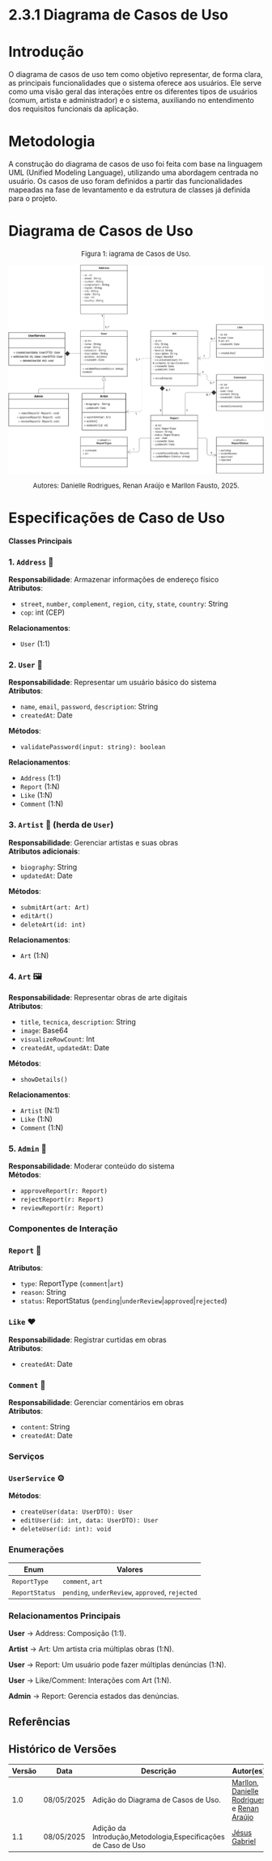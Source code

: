 # 2.3.1 Diagrama de Casos de Uso

# Introdução
O diagrama de casos de uso tem como objetivo representar, de forma clara, as principais funcionalidades que o sistema oferece aos usuários. Ele serve como uma visão geral das interações entre os diferentes tipos de usuários (comum, artista e administrador) e o sistema, auxiliando no entendimento dos requisitos funcionais da aplicação.
# Metodologia
A construção do diagrama de casos de uso foi feita com base na linguagem UML (Unified Modeling Language), utilizando uma abordagem centrada no usuário. Os casos de uso foram definidos a partir das funcionalidades mapeadas na fase de levantamento e da estrutura de classes já definida para o projeto.
# Diagrama de Casos de Uso

<font size="2"><p style="text-align: center">Figura 1: iagrama de Casos de Uso.</p></font>
![DiagramaV1](assets/diagrams/Classe%20UML.png)
<font size="2"><p style="text-align: center">Autores: Danielle Rodrigues, Renan Araújo e Marllon Fausto, 2025.</p></font>

# Especificações de Caso de Uso


#### Classes Principais

### 1. `Address` 📍
**Responsabilidade**: Armazenar informações de endereço físico  
**Atributos**:
- `street`, `number`, `complement`, `region`, `city`, `state`, `country`: String
- `cop`: int (CEP)

**Relacionamentos**:
- `User` (1:1)



### 2. `User` 👤
**Responsabilidade**: Representar um usuário básico do sistema  
**Atributos**:
- `name`, `email`, `password`, `description`: String
- `createdAt`: Date

**Métodos**:
- `validatePassword(input: string): boolean`

**Relacionamentos**:
- `Address` (1:1)
- `Report` (1:N)
- `Like` (1:N)
- `Comment` (1:N)


### 3. `Artist` 🎨 (herda de `User`)
**Responsabilidade**: Gerenciar artistas e suas obras  
**Atributos adicionais**:
- `biography`: String
- `updatedAt`: Date

**Métodos**:
- `submitArt(art: Art)`
- `editArt()`
- `deleteArt(id: int)`

**Relacionamentos**:
- `Art` (1:N)


### 4. `Art` 🖼️
**Responsabilidade**: Representar obras de arte digitais  
**Atributos**:
- `title`, `tecnica`, `description`: String
- `image`: Base64
- `visualizeRowCount`: Int
- `createdAt`, `updatedAt`: Date

**Métodos**:
- `showDetails()`

**Relacionamentos**:
- `Artist` (N:1)
- `Like` (1:N)
- `Comment` (1:N)



### 5. `Admin` 🔧
**Responsabilidade**: Moderar conteúdo do sistema  
**Métodos**:
- `approveReport(r: Report)`
- `rejectReport(r: Report)`
- `reviewReport(r: Report)`



### Componentes de Interação

### `Report` 🚨
**Atributos**:
- `type`: ReportType (`comment`|`art`)
- `reason`: String
- `status`: ReportStatus (`pending`|`underReview`|`approved`|`rejected`)

### `Like` ❤️
**Responsabilidade**: Registrar curtidas em obras  
**Atributos**:
- `createdAt`: Date

### `Comment` 💬
**Responsabilidade**: Gerenciar comentários em obras  
**Atributos**:
- `content`: String
- `createdAt`: Date



### Serviços

### `UserService` ⚙️
**Métodos**:
- `createUser(data: UserDTO): User`
- `editUser(id: int, data: UserDTO): User`
- `deleteUser(id: int): void`



### Enumerações

| Enum | Valores |
|------|---------|
| `ReportType` | `comment`, `art` |
| `ReportStatus` | `pending`, `underReview`, `approved`, `rejected` |

### Relacionamentos Principais
**User** → Address: Composição (1:1).

**Artist** → Art: Um artista cria múltiplas obras (1:N).

**User** → Report: Um usuário pode fazer múltiplas denúncias (1:N).

**User** → Like/Comment: Interações com Art (1:N).

**Admin** → Report: Gerencia estados das denúncias.

## Referências

## Histórico de Versões

| Versão | Data       | Descrição                                                                                     | Autor(es)                                                                                                                                              | Revisor(es)                                   |
| ------ | ---------- | --------------------------------------------------------------------------------------------- | ------------------------------------------------------------------------------------------------------------------------------------------------------ | --------------------------------------------- |
| 1.0    | 08/05/2025 | Adição do Diagrama de Casos de Uso.               | [Marllon](https://github.com/m4rllon), [Danielle Rodrigues](https://github.com/Danizelle) e [Renan Araújo](https://github.com/renantfm4) |  PREENCHER |
| 1.1    | 08/05/2025 | Adição da Introdução,Metodologia,Especificações de Caso de Uso| [Jésus Gabriel](https://github.com/xGabrielCv)                                | ### Preencher ### |
